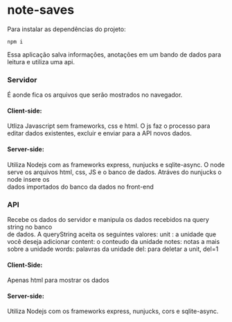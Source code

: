 # note-saves

Para instalar as dependências do projeto:

 ```
 npm i  
```

Essa aplicação salva informações, anotações em um bando de dados para leitura e utiliza uma api.


### Servidor

É aonde fica os arquivos que serão mostrados no navegador.

#### Client-side:

Utliza Javascript sem frameworks, css e html.
O js faz o processo para editar dados existentes, excluir e enviar para a API novos dados.

#### Server-side:

Utiliza Nodejs com as frameworks express, nunjucks e sqlite-async.
O node serve os arquivos html, css, JS e o banco de dados. Atráves do nunjucks o node insere os  
dados importados do banco da dados no front-end 

### API

Recebe os dados do servidor e manipula os dados recebidos na query string no banco  
de dados.
A queryString aceita os seguintes valores:
unit : a unidade que você deseja adicionar
content: o conteudo da unidade
notes: notas a mais sobre a unidade
words: palavras da unidade
del: para deletar a unit, del=1

#### Client-Side:

Apenas html para mostrar os dados

#### Server-side:

Utiliza Nodejs com os frameworks express, nunjucks, cors e sqlite-async.

